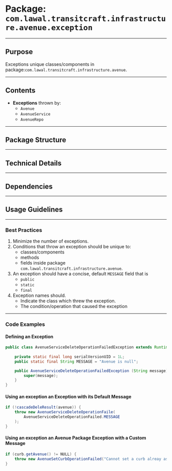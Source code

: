 # Package: `com.lawal.transitcraft.infrastructure.avenue.exception`

---
## Purpose
Exceptions unique classes/components in package:`com.lawal.transitcraft.infrastructure.avenue`.

---
## Contents
- **Exceptions** thrown by:
  - `Avenue`
  - `AvenueService`
  - `AvenueRepo`
---
## Package Structure

---
## Technical Details

---
## Dependencies

---
## Usage Guidelines
---
### Best Practices
1. Minimize the number of exceptions. 
2. Conditions that throw an exception should be unique to:
    - classes/components
    - methods
    - fields 
   inside package `com.lawal.transitcraft.infrastructure.avenue`.
3. An exception should have a concise, default `MESSAGE` field that is
   - `public`
   - `static`
   - `final`
4. Exception names should.
   - Indicate the class which threw the exception.
   - The condition/operation that caused the exception

---
### Code Examples
#### Defining an Exception
```java
public class AvenueServiceDeleteOperationFailedException extends RuntimeException {
    
    private static final long serialVersionUID = 1L;
    public static final String MESSAGE = "Avenue is null";

    public AvenueServiceDeleteOperationFailedException (String message) {
        super(message);
    }
}
```
#### Using an exception an Exception with its Default Message
```java
if (!cascadeDeleResult(avenue)) {
    throw new AvenueServiceDeleteOperationFaile(
        AvenueServiceDeleteOperationFailed.MESSAGE
    );
}
```
#### Using an exception an Avenue Package Exception with a Custom Message
```java
if (curb.getAvenue() != NULL) {
    throw new AvenueSetCurbOperationFailed("Cannot set a curb alreay assigned to an avenue.");
}
```
